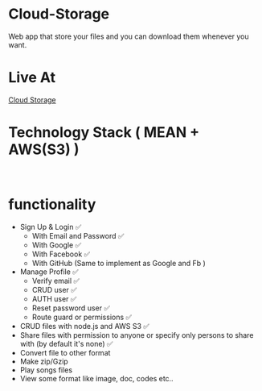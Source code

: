 # Cloud-Storage

Web app that store your files and you can download them whenever you want.
<br/>

<h1>Live At</h1>
<a href="https://cloud-storage-client-b121d.web.app">Cloud Storage</a>

<br/>

# Technology Stack ( MEAN + AWS(S3) )

<br/>

# functionality

<ul>
    <li>
        Sign Up & Login ✅
        <ul>
            <li>With Email and Password ✅</li>
            <li>With Google ✅</li>
            <li>With Facebook ✅</li>
            <li>With GitHub (Same to implement as Google and Fb )</li>
        </ul>
    </li>
    <li>
        Manage Profile ✅
        <ul>
            <li>Verify email ✅</li>
            <li>CRUD user ✅</li>
            <li>AUTH user ✅</li>
            <li>Reset password user ✅</li>
            <li>Route guard or permissions ✅</li>
        </ul>
    </li>
    <li>
        CRUD files with node.js and AWS S3 ✅
    </li>
    <li>
        Share files with permission to anyone or specify only persons to share with (by default it's none) ✅
    </li>
    <li>
        Convert file to other format
    </li>
    <li>
        Make zip/Gzip
    </li>
    <li>
        Play songs files
    </li>
    <li>
        View some format like image, doc, codes etc..
    </li>
</ul>

